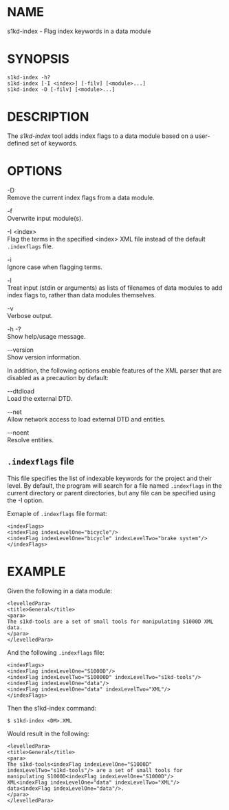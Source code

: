 NAME
====

s1kd-index - Flag index keywords in a data module

SYNOPSIS
========

    s1kd-index -h?
    s1kd-index [-I <index>] [-filv] [<module>...]
    s1kd-index -D [-filv] [<module>...]

DESCRIPTION
===========

The *s1kd-index* tool adds index flags to a data module based on a
user-defined set of keywords.

OPTIONS
=======

-D  
Remove the current index flags from a data module.

-f  
Overwrite input module(s).

-I &lt;index&gt;  
Flag the terms in the specified &lt;index&gt; XML file instead of the
default `.indexflags` file.

-i  
Ignore case when flagging terms.

-l  
Treat input (stdin or arguments) as lists of filenames of data modules
to add index flags to, rather than data modules themselves.

-v  
Verbose output.

-h -?  
Show help/usage message.

--version  
Show version information.

In addition, the following options enable features of the XML parser
that are disabled as a precaution by default:

--dtdload  
Load the external DTD.

--net  
Allow network access to load external DTD and entities.

--noent  
Resolve entities.

`.indexflags` file
------------------

This file specifies the list of indexable keywords for the project and
their level. By default, the program will search for a file named
`.indexflags` in the current directory or parent directories, but any
file can be specified using the -I option.

Exmaple of `.indexflags` file format:

    <indexFlags>
    <indexFlag indexLevelOne="bicycle"/>
    <indexFlag indexLevelOne="bicycle" indexLevelTwo="brake system"/>
    </indexFlags>

EXAMPLE
=======

Given the following in a data module:

    <levelledPara>
    <title>General</title>
    <para>
    The s1kd-tools are a set of small tools for manipulating S1000D XML
    data.
    </para>
    </levelledPara>

And the following `.indexflags` file:

    <indexFlags>
    <indexFlag indexLevelOne="S1000D"/>
    <indexFlag indexLevelTwo="S10000D" indexLevelTwo="s1kd-tools"/>
    <indexFlag indexLevelOne="data"/>
    <indexFlag indexLevelOne="data" indexLevelTwo="XML"/>
    </indexFlags>

Then the s1kd-index command:

    $ s1kd-index <DM>.XML

Would result in the following:

    <levelledPara>
    <title>General</title>
    <para>
    The s1kd-tools<indexFlag indexLevelOne="S1000D"
    indexLevelTwo="s1kd-tools"/> are a set of small tools for
    manipulating S1000D<indexFlag indexLevelOne="S1000D"/>
    XML<indexFlag indexLevelOne="data" indexLevelTwo="XML"/>
    data<indexFlag indexLevelOne="data"/>.
    </para>
    </levelledPara>
